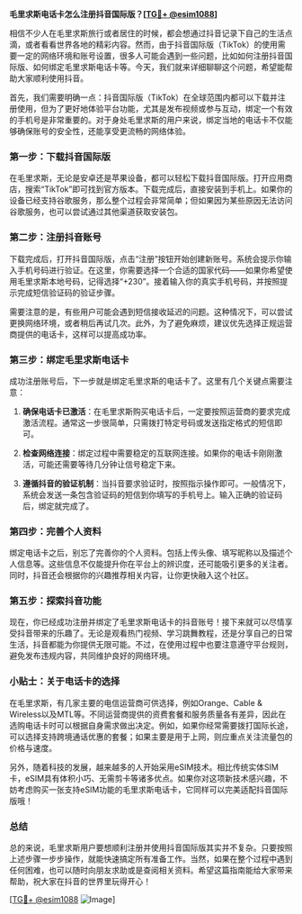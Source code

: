 **毛里求斯电话卡怎么注册抖音国际版？[[TG💪+ @esim1088](https://t.me/s/esim1088)]**

相信不少人在毛里求斯旅行或者居住的时候，都会想通过抖音记录下自己的生活点滴，或者看看世界各地的精彩内容。然而，由于抖音国际版（TikTok）的使用需要一定的网络环境和账号设置，很多人可能会遇到一些问题，比如如何注册抖音国际版、如何绑定毛里求斯电话卡等。今天，我们就来详细聊聊这个问题，希望能帮助大家顺利使用抖音。

首先，我们需要明确一点：抖音国际版（TikTok）在全球范围内都可以下载并注册使用，但为了更好地体验平台功能，尤其是发布视频或参与互动，绑定一个有效的手机号是非常重要的。对于身处毛里求斯的用户来说，绑定当地的电话卡不仅能够确保账号的安全性，还能享受更流畅的网络体验。

### **第一步：下载抖音国际版**
在毛里求斯，无论是安卓还是苹果设备，都可以轻松下载抖音国际版。打开应用商店，搜索“TikTok”即可找到官方版本。下载完成后，直接安装到手机上。如果你的设备已经支持谷歌服务，那么整个过程会非常简单；但如果因为某些原因无法访问谷歌服务，也可以尝试通过其他渠道获取安装包。

### **第二步：注册抖音账号**
下载完成后，打开抖音国际版，点击“注册”按钮开始创建新账号。系统会提示你输入手机号码进行验证。在这里，你需要选择一个合适的国家代码——如果你希望使用毛里求斯本地号码，记得选择“+230”。接着输入你的真实手机号码，并按照提示完成短信验证码的验证步骤。

需要注意的是，有些用户可能会遇到短信接收延迟的问题。这种情况下，可以尝试更换网络环境，或者稍后再试几次。此外，为了避免麻烦，建议优先选择正规运营商提供的电话卡，这样可以提高成功率。

### **第三步：绑定毛里求斯电话卡**
成功注册账号后，下一步就是绑定毛里求斯的电话卡了。这里有几个关键点需要注意：

1. **确保电话卡已激活**：在毛里求斯购买电话卡后，一定要按照运营商的要求完成激活流程。通常这一步很简单，只需拨打特定号码或发送指定格式的短信即可。
   
2. **检查网络连接**：绑定过程中需要稳定的互联网连接。如果你的电话卡刚刚激活，可能还需要等待几分钟让信号稳定下来。

3. **遵循抖音的验证机制**：当抖音要求验证时，按照指示操作即可。一般情况下，系统会发送一条包含验证码的短信到你填写的手机号上。输入正确的验证码后，绑定就完成了。

### **第四步：完善个人资料**
绑定电话卡之后，别忘了完善你的个人资料。包括上传头像、填写昵称以及描述个人信息等。这些信息不仅能提升你在平台上的辨识度，还可能吸引更多的关注者。同时，抖音还会根据你的兴趣推荐相关内容，让你更快融入这个社区。

### **第五步：探索抖音功能**
现在，你已经成功注册并绑定了毛里求斯电话卡的抖音账号！接下来就可以尽情享受抖音带来的乐趣了。无论是观看热门视频、学习跳舞教程，还是分享自己的日常生活，抖音都能为你提供无限可能。不过，在使用过程中也要注意遵守平台规则，避免发布违规内容，共同维护良好的网络环境。

### **小贴士：关于电话卡的选择**
在毛里求斯，有几家主要的电信运营商可供选择，例如Orange、Cable & Wireless以及MTL等。不同运营商提供的资费套餐和服务质量各有差异，因此在选购电话卡时可以根据自身需求做出决定。例如，如果你经常需要拨打国际长途，可以选择支持跨境通话优惠的套餐；如果主要是用于上网，则应重点关注流量包的价格与速度。

另外，随着科技的发展，越来越多的人开始采用eSIM技术。相比传统实体SIM卡，eSIM具有体积小巧、无需剪卡等诸多优点。如果你对这项新技术感兴趣，不妨考虑购买一张支持eSIM功能的毛里求斯电话卡，它同样可以完美适配抖音国际版哦！

### **总结**
总的来说，毛里求斯用户要想顺利注册并使用抖音国际版其实并不复杂。只要按照上述步骤一步步操作，就能快速搞定所有准备工作。当然，如果在整个过程中遇到任何困难，也可以随时向朋友求助或是查阅相关资料。希望这篇指南能给大家带来帮助，祝大家在抖音的世界里玩得开心！

[[TG💪+ @esim1088](https://t.me/s/esim1088) ![Image](https://i.postimg.cc/4NQfJmqS/Snipaste-2025-05-13-00-14-12.png)]